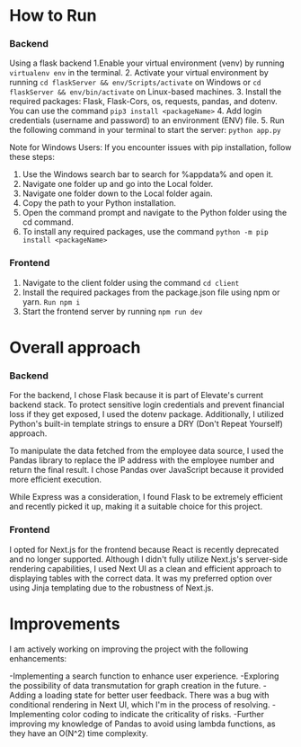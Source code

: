 How to Run
=============================

### Backend

Using a flask backend
1.Enable your virtual environment (venv) by running ```virtualenv env``` in the terminal.
2. Activate your virtual environment by running ```cd flaskServer && env/Scripts/activate``` on Windows or ```cd flaskServer && env/bin/activate``` on Linux-based machines.
3. Install the required packages: Flask, Flask-Cors, os, requests, pandas, and dotenv. You can use the command ```pip3 install <packageName>```
4. Add login credentials (username and password) to an environment (ENV) file.
5. Run the following command in your terminal to start the server: ```python app.py```

Note for Windows Users: If you encounter issues with pip installation, follow these steps:

1. Use the Windows search bar to search for %appdata% and open it.
2. Navigate one folder up and go into the Local folder.
3. Navigate one folder down to the Local folder again.
4. Copy the path to your Python installation.
5. Open the command prompt and navigate to the Python folder using the cd command.
6. To install any required packages, use the command ```python -m pip install <packageName>```

### Frontend
1. Navigate to the client folder using the command ```cd client```
2. Install the required packages from the package.json file using npm or yarn. ```Run npm i```
3. Start the frontend server by running ```npm run dev```

Overall approach
=============================
### Backend
For the backend, I chose Flask because it is part of Elevate's current backend stack. To protect sensitive login credentials and prevent financial loss if they get exposed, I used the dotenv package. Additionally, I utilized Python's built-in template strings to ensure a DRY (Don't Repeat Yourself) approach.

To manipulate the data fetched from the employee data source, I used the Pandas library to replace the IP address with the employee number and return the final result. I chose Pandas over JavaScript because it provided more efficient execution.

While Express was a consideration, I found Flask to be extremely efficient and recently picked it up, making it a suitable choice for this project.

### Frontend

I opted for Next.js for the frontend because React is recently deprecated and no longer supported. Although I didn't fully utilize Next.js's server-side rendering capabilities, I used Next UI as a clean and efficient approach to displaying tables with the correct data. It was my preferred option over using Jinja templating due to the robustness of Next.js.

Improvements
=============================
I am actively working on improving the project with the following enhancements:

-Implementing a search function to enhance user experience.
-Exploring the possibility of data transmutation for graph creation in the future.
-Adding a loading state for better user feedback. There was a bug with conditional rendering in Next UI, which I'm in the process of resolving.
-Implementing color coding to indicate the criticality of risks.
-Further improving my knowledge of Pandas to avoid using lambda functions, as they have an O(N^2) time complexity.





